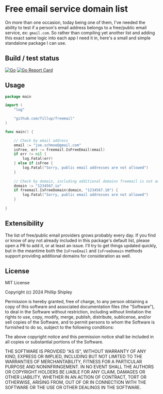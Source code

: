 # Free email service domain list
On more than one occasion, today being one of them, I've needed the ability to test if 
a person's email address belongs to a free/public email service, ex: `gmail.com`. So 
rather than compiling yet another list and adding this exact same logic into each app 
I need it in, here's a small and simple standalone package I can use. 

## Build / test status
[![Go](https://github.com/fillup/freemail/actions/workflows/go.yml/badge.svg)](https://github.com/fillup/freemail/actions/workflows/go.yml)
[![Go Report Card](https://goreportcard.com/badge/github.com/fillup/freemail)](https://goreportcard.com/report/github.com/fillup/freemail)

## Usage

```go
package main

import (
	"log"

	"github.com/fillup/freemail"
)

func main() {

	// Check by email address
	email := "joe.schmoe@gmail.com"
	isFree, err := freemail.IsFreeEmail(email)
	if err != nil {
		log.Fatal(err)
	} else if isFree {
		log.Fatal("Sorry, public email addresses are not allowed")
    }
	
	// Check by domain, including additional domains freemail is not aware of
	domain := "1234567.io"
	if freemail.IsFreeDomain(domain, "1234567.10") {
		log.Fatal("Sorry, public email addresses are not allowed")
    }
	
}

```

## Extensibility
The list of free/public email providers grows probably every day. If you find or know of any 
not already included in this package's default list, please open a PR to add it, or at least
an issue. I'll try to get things updated quickly, but in the meantime both the `IsFreeEmail`
and `IsFreeDomain` methods support providing additional domains for consideration as well.  

## License
MIT License

Copyright (c) 2024 Phillip Shipley

Permission is hereby granted, free of charge, to any person obtaining a copy
of this software and associated documentation files (the "Software"), to deal
in the Software without restriction, including without limitation the rights
to use, copy, modify, merge, publish, distribute, sublicense, and/or sell
copies of the Software, and to permit persons to whom the Software is
furnished to do so, subject to the following conditions:

The above copyright notice and this permission notice shall be included in all
copies or substantial portions of the Software.

THE SOFTWARE IS PROVIDED "AS IS", WITHOUT WARRANTY OF ANY KIND, EXPRESS OR
IMPLIED, INCLUDING BUT NOT LIMITED TO THE WARRANTIES OF MERCHANTABILITY,
FITNESS FOR A PARTICULAR PURPOSE AND NONINFRINGEMENT. IN NO EVENT SHALL THE
AUTHORS OR COPYRIGHT HOLDERS BE LIABLE FOR ANY CLAIM, DAMAGES OR OTHER
LIABILITY, WHETHER IN AN ACTION OF CONTRACT, TORT OR OTHERWISE, ARISING FROM,
OUT OF OR IN CONNECTION WITH THE SOFTWARE OR THE USE OR OTHER DEALINGS IN THE
SOFTWARE.
